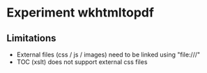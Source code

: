 # Experiment wkhtmltopdf
## Limitations
- External files (css / js / images) need to be linked using "file:///"
- TOC (xslt) does not support external css files